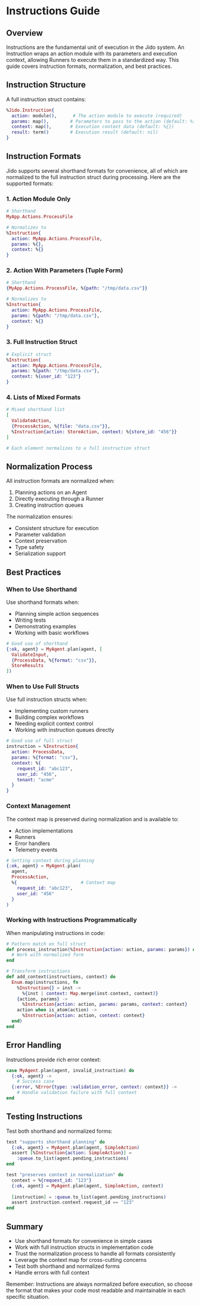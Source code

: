 # Instructions Guide

## Overview

Instructions are the fundamental unit of execution in the Jido system. An Instruction wraps an action module with its parameters and execution context, allowing Runners to execute them in a standardized way. This guide covers instruction formats, normalization, and best practices.

## Instruction Structure

A full instruction struct contains:

```elixir
%Jido.Instruction{
  action: module(),      # The action module to execute (required)
  params: map(),        # Parameters to pass to the action (default: %{})
  context: map(),       # Execution context data (default: %{})
  result: term()        # Execution result (default: nil)
}
```

## Instruction Formats

Jido supports several shorthand formats for convenience, all of which are normalized to the full instruction struct during processing. Here are the supported formats:

### 1. Action Module Only
```elixir
# Shorthand
MyApp.Actions.ProcessFile

# Normalizes to
%Instruction{
  action: MyApp.Actions.ProcessFile,
  params: %{},
  context: %{}
}
```

### 2. Action With Parameters (Tuple Form)
```elixir
# Shorthand
{MyApp.Actions.ProcessFile, %{path: "/tmp/data.csv"}}

# Normalizes to
%Instruction{
  action: MyApp.Actions.ProcessFile,
  params: %{path: "/tmp/data.csv"},
  context: %{}
}
```

### 3. Full Instruction Struct
```elixir
# Explicit struct
%Instruction{
  action: MyApp.Actions.ProcessFile,
  params: %{path: "/tmp/data.csv"},
  context: %{user_id: "123"}
}
```

### 4. Lists of Mixed Formats
```elixir
# Mixed shorthand list
[
  ValidateAction,
  {ProcessAction, %{file: "data.csv"}},
  %Instruction{action: StoreAction, context: %{store_id: "456"}}
]

# Each element normalizes to a full instruction struct
```

## Normalization Process

All instruction formats are normalized when:
1. Planning actions on an Agent
2. Directly executing through a Runner
3. Creating instruction queues

The normalization ensures:
- Consistent structure for execution
- Parameter validation
- Context preservation
- Type safety
- Serialization support

## Best Practices

### When to Use Shorthand

Use shorthand formats when:
- Planning simple action sequences
- Writing tests
- Demonstrating examples
- Working with basic workflows

```elixir
# Good use of shorthand
{:ok, agent} = MyAgent.plan(agent, [
  ValidateInput,
  {ProcessData, %{format: "csv"}},
  StoreResults
])
```

### When to Use Full Structs

Use full instruction structs when:
- Implementing custom runners
- Building complex workflows
- Needing explicit context control
- Working with instruction queues directly

```elixir
# Good use of full struct
instruction = %Instruction{
  action: ProcessData,
  params: %{format: "csv"},
  context: %{
    request_id: "abc123",
    user_id: "456",
    tenant: "acme"
  }
}
```

### Context Management

The context map is preserved during normalization and is available to:
- Action implementations
- Runners
- Error handlers
- Telemetry events

```elixir
# Setting context during planning
{:ok, agent} = MyAgent.plan(
  agent,
  ProcessAction,
  %{                        # Context map
    request_id: "abc123",
    user_id: "456"
  }
)
```

### Working with Instructions Programmatically

When manipulating instructions in code:

```elixir
# Pattern match on full struct
def process_instruction(%Instruction{action: action, params: params}) do
  # Work with normalized form
end

# Transform instructions
def add_context(instructions, context) do
  Enum.map(instructions, fn
    %Instruction{} = inst -> 
      %{inst | context: Map.merge(inst.context, context)}
    {action, params} -> 
      %Instruction{action: action, params: params, context: context}
    action when is_atom(action) -> 
      %Instruction{action: action, context: context}
  end)
end
```

## Error Handling

Instructions provide rich error context:

```elixir
case MyAgent.plan(agent, invalid_instruction) do
  {:ok, agent} -> 
    # Success case
  {:error, %Error{type: :validation_error, context: context}} ->
    # Handle validation failure with full context
end
```

## Testing Instructions

Test both shorthand and normalized forms:

```elixir
test "supports shorthand planning" do
  {:ok, agent} = MyAgent.plan(agent, SimpleAction)
  assert [%Instruction{action: SimpleAction}] = 
    :queue.to_list(agent.pending_instructions)
end

test "preserves context in normalization" do
  context = %{request_id: "123"}
  {:ok, agent} = MyAgent.plan(agent, SimpleAction, context)
  
  [instruction] = :queue.to_list(agent.pending_instructions)
  assert instruction.context.request_id == "123"
end
```

## Summary

- Use shorthand formats for convenience in simple cases
- Work with full instruction structs in implementation code
- Trust the normalization process to handle all formats consistently
- Leverage the context map for cross-cutting concerns
- Test both shorthand and normalized forms
- Handle errors with full context

Remember: Instructions are always normalized before execution, so choose the format that makes your code most readable and maintainable in each specific situation.